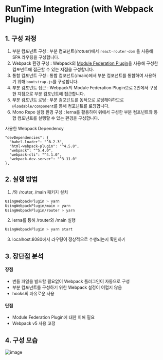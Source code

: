 # RunTime Integration (with Webpack Plugin)

## 1. 구성 과정

1. 부분 컴포넌트 구성 : 부분 컴포넌트(/rotuer)에서 `react-router-dom` 을 사용해 SPA 라우팅을 구성합니다.
2. Webpack 환경 구성 : Webpack의 [Module Federation Plugin](https://webpack.kr/concepts/module-federation/)을 사용해 구성한 컴포넌트에 접근할 수 있는 지점을 구성합니다.
3. 통합 컴포넌트 구성 : 통합 컴포넌트(/main)에서 부분 컴포넌트를 통합하여 사용하기 위해 `bootstrap.js`를 구성합니다.
4. 부분 컴포넌트 접근 : Webpack의 Module Federation Plugin으로 2번에서 구성한 지점으로 부분 컴포넌트에 접근합니다.
5. 부분 컴포넌트 로딩 : 부분 컴포넌트를 동적으로 로딩해야하므로 `@loadable/component`를 통해 컴포넌트를 로딩합니다. 
6. Mono Repo 실행 환경 구성 : lerna를 활용하여 위에서 구성한 부분 컴포넌트와 통합 컴포넌트를 실행할 수 있는 환경을 구성합니다.

사용한 Webpack Dependency

```
"devDependencies": {
  "babel-loader": "^8.2.3",
  "html-webpack-plugin": "^4.5.0",
  "webpack": "^5.4.0",
  "webpack-cli": "^4.1.0",
  "webpack-dev-server": "^3.11.0"
},
```

## 2. 실행 방법

1. /와 /router, /main 패키지 설치

```bash
UsingWebpackPlugin > yarn
UsingWebpackPlugin/main > yarn
UsingWebpackPlugin/router > yarn
```

2. lerna를 통해 /router와 /main 실행

```bash
UsingWebpackPlugin > yarn start
```

3. localhost:8080에서 라우팅이 정상적으로 수행되는지 확인하기

## 3. 장단점 분석

#### 장점

- 번들 파일을 빌드할 필요없이 Webpack 플러그인이 자동으로 구성
- 부분 컴포넌트를 구성하기 위한 Webpack 설정이 어렵지 않음
- hooks의 자유로운 사용

#### 단점

- Module Federation Plugin에 대한 이해 필요
- Webpack v5 사용 고정

## 4. 구성 모습
![image](https://user-images.githubusercontent.com/30149272/142964620-2e9dc37f-c51b-4116-be0c-00d6773156c8.png)


